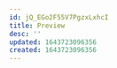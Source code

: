 ```yaml
---
id: jQ_EGo2F55V7PgzxLxhcI
title: Preview
desc: ''
updated: 1643723096356
created: 1643723096356
---
```


